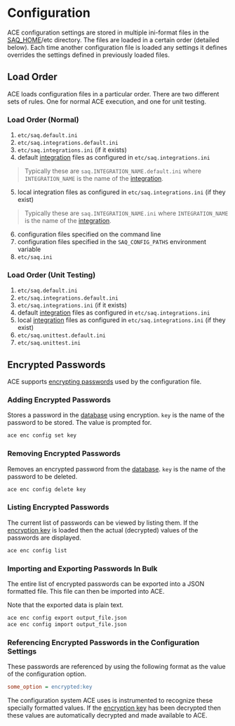 # Configuration

ACE configuration settings are stored in multiple ini-format files in the [SAQ_HOME](saq_home.md)/etc directory. The files are loaded in a certain order (detailed below). Each time another configuration file is loaded any settings it defines overrides the settings defined in previously loaded files.

## Load Order

ACE loads configuration files in a particular order. There are two different sets of rules. One for normal ACE execution, and one for unit testing.

### Load Order (Normal)

1. `etc/saq.default.ini`
2. `etc/saq.integrations.default.ini`
3. `etc/saq.integrations.ini` (if it exists)
4. default [integration](integration.md) files as configured in `etc/saq.integrations.ini`

> Typically these are `saq.INTEGRATION_NAME.default.ini` where `INTEGRATION_NAME` is the name of the [integration](integration.md).

5. local integration files as configured in `etc/saq.integrations.ini` (if they exist)

> Typically these are `saq.INTEGRATION_NAME.ini` where `INTEGRATION_NAME` is the name of the [integration](integration.md).

6. configuration files specified on the command line
7. configuration files specified in the `SAQ_CONFIG_PATHS` environment variable
8. `etc/saq.ini`

### Load Order (Unit Testing)

1. `etc/saq.default.ini`
2. `etc/saq.integrations.default.ini`
3. `etc/saq.integrations.ini` (if it exists)
4. default [integration](integration.md) files as configured in `etc/saq.integrations.ini`
5. local [integration](integration.md) files as configured in `etc/saq.integrations.ini` (if they exist)
6. `etc/saq.unittest.default.ini`
7. `etc/saq.unittest.ini`

## Encrypted Passwords

ACE supports [encrypting passwords](encryption.md) used by the configuration file.

### Adding Encrypted Passwords

Stores a password in the [database](../database/index.md) using encryption. `key` is the name of the password to be stored. The value is prompted for.

```bash
ace enc config set key
```

### Removing Encrypted Passwords

Removes an encrypted password from the [database](../database/index.md). `key` is the name of the password to be deleted.

```bash
ace enc config delete key
```

### Listing Encrypted Passwords

The current list of passwords can be viewed by listing them. If the [encryption key](encryption.md) is loaded then the actual (decrypted) values of the passwords are displayed.

```bash
ace enc config list
```

### Importing and Exporting Passwords In Bulk

The entire list of encrypted passwords can be exported into a JSON formatted file. This file can then be imported into ACE.

Note that the exported data is plain text.

```bash
ace enc config export output_file.json
ace enc config import output_file.json
```

### Referencing Encrypted Passwords in the Configuration Settings

These passwords are referenced by using the following format as the value of the configuration option.

```ini
some_option = encrypted:key
```

The configuration system ACE uses is instrumented to recognize these specially formatted values. If the [encryption key](encryption.md) has been decrypted then these values are automatically decrypted and made available to ACE.
